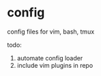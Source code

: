 # config
config files for vim, bash, tmux

todo:
1.  automate config loader
2.  include vim plugins in repo
